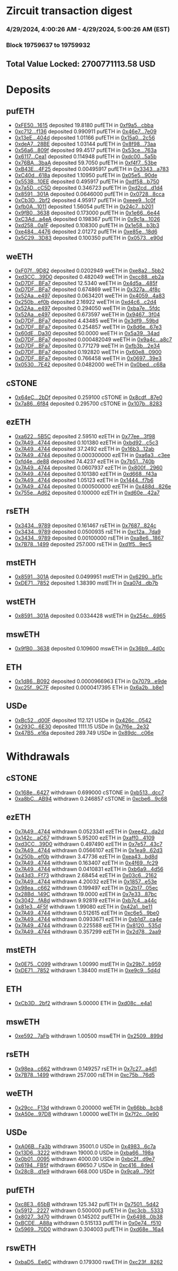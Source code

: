 # Zircuit transaction digest
### 4/29/2024, 4:00:26 AM - 4/29/2024, 5:00:26 AM (EST)
### Block 19759637 to 19759932

## Total Value Locked: 2700771113.58 USD

# Deposits
## pufETH
- [0xFE50...1615](https://etherscan.io/address/0xFE50011A022047E2485a053442B4b4A4FDAB1615) deposited 19.8180 pufETH in [0xf9a5...cbba](https://etherscan.io/tx/0xFE50011A022047E2485a053442B4b4A4FDAB1615)
- [0xc712...f136](https://etherscan.io/address/0xc71214252AE1598f1dB0b76e0D4bf88eC35Bf136) deposited 0.990911 pufETH in [0x46e7...7e09](https://etherscan.io/tx/0xc71214252AE1598f1dB0b76e0D4bf88eC35Bf136)
- [0x13eE...404d](https://etherscan.io/address/0x13eE642aC134e69e4cb9F279511895380d0d404d) deposited 1.01166 pufETH in [0x15a0...2c56](https://etherscan.io/tx/0x13eE642aC134e69e4cb9F279511895380d0d404d)
- [0xdeA7...28BE](https://etherscan.io/address/0xdeA784cBb919389F6b98A9d0deCc6E2Ced5528BE) deposited 1.03144 pufETH in [0x8f98...73aa](https://etherscan.io/tx/0xdeA784cBb919389F6b98A9d0deCc6E2Ced5528BE)
- [0x56a6...809f](https://etherscan.io/address/0x56a633772A845ca42BaB11420B83e4b23E71809f) deposited 99.4517 pufETH in [0x53ce...763a](https://etherscan.io/tx/0x56a633772A845ca42BaB11420B83e4b23E71809f)
- [0x6117...Cea1](https://etherscan.io/address/0x6117b208F81D81571B7CE831e765f4aF6A7CCea1) deposited 0.114948 pufETH in [0xdc00...5a5b](https://etherscan.io/tx/0x6117b208F81D81571B7CE831e765f4aF6A7CCea1)
- [0x76BA...3baA](https://etherscan.io/address/0x76BAeAc163A1072FBc19F85CDD53008B6bce3baA) deposited 59.7050 pufETH in [0xf4f7...53be](https://etherscan.io/tx/0x76BAeAc163A1072FBc19F85CDD53008B6bce3baA)
- [0xB43E...4F25](https://etherscan.io/address/0xB43E6654A3cBD9317406eEaDCd4fC54BC6814F25) deposited 0.00495917 pufETH in [0x3343...a783](https://etherscan.io/tx/0xB43E6654A3cBD9317406eEaDCd4fC54BC6814F25)
- [0xC40d...618a](https://etherscan.io/address/0xC40d68aE0b632E44c5B71B13678FBED87d9e618a) deposited 1.10950 pufETH in [0x05e5...90de](https://etherscan.io/tx/0xC40d68aE0b632E44c5B71B13678FBED87d9e618a)
- [0x553B...10EE](https://etherscan.io/address/0x553B4A91074230aF54a4756096bf067A324410EE) deposited 0.495917 pufETH in [0xdf58...b750](https://etherscan.io/tx/0x553B4A91074230aF54a4756096bf067A324410EE)
- [0x7a5D...cC5D](https://etherscan.io/address/0x7a5Ddcad0F04C572bd1Ec3c704A767357A5EcC5D) deposited 0.346723 pufETH in [0xd2cd...d1d4](https://etherscan.io/tx/0x7a5Ddcad0F04C572bd1Ec3c704A767357A5EcC5D)
- [0x8591...301A](https://etherscan.io/address/0x859127496b4bfDA3F753e25FFaDb0e9246Cb301A) deposited 0.0646000 pufETH in [0x0728...8cca](https://etherscan.io/tx/0x859127496b4bfDA3F753e25FFaDb0e9246Cb301A)
- [0xCb3D...2bf2](https://etherscan.io/address/0xCb3D5e7eEb51962AD619b2b32a46b4C0b05A2bf2) deposited 4.95917 pufETH in [0xeee9...1c0f](https://etherscan.io/tx/0xCb3D5e7eEb51962AD619b2b32a46b4C0b05A2bf2)
- [0xfb0A...1011](https://etherscan.io/address/0xfb0Ac2412169bf1F2B9267a9d17F7B86Da641011) deposited 1.56054 pufETH in [0x24c7...b201](https://etherscan.io/tx/0xfb0Ac2412169bf1F2B9267a9d17F7B86Da641011)
- [0x9fB0...3638](https://etherscan.io/address/0x9fB03152eCB79e9CA893C303AC33B557aAba3638) deposited 0.173000 pufETH in [0x1e66...6e44](https://etherscan.io/tx/0x9fB03152eCB79e9CA893C303AC33B557aAba3638)
- [0xC3Ad...a4eA](https://etherscan.io/address/0xC3Ad13afC02bD7a9b05d826AE1ebA497b4CDa4eA) deposited 0.198367 pufETH in [0x9c1a...1026](https://etherscan.io/tx/0xC3Ad13afC02bD7a9b05d826AE1ebA497b4CDa4eA)
- [0xd258...0a1F](https://etherscan.io/address/0xd25891CfAF13C9Ca8a102709261Da2fFd0Fb0a1F) deposited 0.108300 pufETH in [0x1e58...b3b3](https://etherscan.io/tx/0xd25891CfAF13C9Ca8a102709261Da2fFd0Fb0a1F)
- [0xe484...4476](https://etherscan.io/address/0xe4841bD904D7093B327B8Cc45aad5e81F5194476) deposited 2.01272 pufETH in [0xe85e...18d6](https://etherscan.io/tx/0xe4841bD904D7093B327B8Cc45aad5e81F5194476)
- [0x5C29...3D83](https://etherscan.io/address/0x5C29e2143A07f0B20a5881e1A353F95140c73D83) deposited 0.100350 pufETH in [0x0573...e90d](https://etherscan.io/tx/0x5C29e2143A07f0B20a5881e1A353F95140c73D83)
## weETH
- [0xF07f...9D82](https://etherscan.io/address/0xF07f21Fad7c2661D137467bd733Be542E9529D82) deposited 0.0202949 weETH in [0xe8a2...5bb2](https://etherscan.io/tx/0xF07f21Fad7c2661D137467bd733Be542E9529D82)
- [0xd3CC...39D0](https://etherscan.io/address/0xd3CCf31820301F0955ca2d7c190F2b3AadB639D0) deposited 0.482049 weETH in [0xcc88...eb2a](https://etherscan.io/tx/0xd3CCf31820301F0955ca2d7c190F2b3AadB639D0)
- [0xD7DF...BFa7](https://etherscan.io/address/0xD7DF7E085214743530afF339aFC420c7c720BFa7) deposited 12.5340 weETH in [0x4d5a...485f](https://etherscan.io/tx/0xD7DF7E085214743530afF339aFC420c7c720BFa7)
- [0xD7DF...BFa7](https://etherscan.io/address/0xD7DF7E085214743530afF339aFC420c7c720BFa7) deposited 0.674869 weETH in [0x327a...4f8c](https://etherscan.io/tx/0xD7DF7E085214743530afF339aFC420c7c720BFa7)
- [0x52Aa...e497](https://etherscan.io/address/0x52Aa899454998Be5b000Ad077a46Bbe360F4e497) deposited 0.0634201 weETH in [0x4059...4a83](https://etherscan.io/tx/0x52Aa899454998Be5b000Ad077a46Bbe360F4e497)
- [0x250b...ef0b](https://etherscan.io/address/0x250b0f287340A8a243BB78bbc96f054F7D86ef0b) deposited 2.16922 weETH in [0xd4c6...c2d4](https://etherscan.io/tx/0x250b0f287340A8a243BB78bbc96f054F7D86ef0b)
- [0x52Aa...e497](https://etherscan.io/address/0x52Aa899454998Be5b000Ad077a46Bbe360F4e497) deposited 0.294050 weETH in [0xba7e...5fdc](https://etherscan.io/tx/0x52Aa899454998Be5b000Ad077a46Bbe360F4e497)
- [0x52Aa...e497](https://etherscan.io/address/0x52Aa899454998Be5b000Ad077a46Bbe360F4e497) deposited 0.673597 weETH in [0x9467...3f04](https://etherscan.io/tx/0x52Aa899454998Be5b000Ad077a46Bbe360F4e497)
- [0xD7DF...BFa7](https://etherscan.io/address/0xD7DF7E085214743530afF339aFC420c7c720BFa7) deposited 4.43485 weETH in [0x3df9...59bd](https://etherscan.io/tx/0xD7DF7E085214743530afF339aFC420c7c720BFa7)
- [0xD7DF...BFa7](https://etherscan.io/address/0xD7DF7E085214743530afF339aFC420c7c720BFa7) deposited 0.254857 weETH in [0x8d6e...67e3](https://etherscan.io/tx/0xD7DF7E085214743530afF339aFC420c7c720BFa7)
- [0x60dE...Da30](https://etherscan.io/address/0x60dE7FF4379931CA19f34e4bcDB6bab979a7Da30) deposited 50.0000 weETH in [0x5a39...34ad](https://etherscan.io/tx/0x60dE7FF4379931CA19f34e4bcDB6bab979a7Da30)
- [0xD7DF...BFa7](https://etherscan.io/address/0xD7DF7E085214743530afF339aFC420c7c720BFa7) deposited 0.000482049 weETH in [0x9a4c...a8c7](https://etherscan.io/tx/0xD7DF7E085214743530afF339aFC420c7c720BFa7)
- [0xD7DF...BFa7](https://etherscan.io/address/0xD7DF7E085214743530afF339aFC420c7c720BFa7) deposited 0.771279 weETH in [0xfb3b...2e34](https://etherscan.io/tx/0xD7DF7E085214743530afF339aFC420c7c720BFa7)
- [0xD7DF...BFa7](https://etherscan.io/address/0xD7DF7E085214743530afF339aFC420c7c720BFa7) deposited 0.192820 weETH in [0x60e8...0900](https://etherscan.io/tx/0xD7DF7E085214743530afF339aFC420c7c720BFa7)
- [0xD7DF...BFa7](https://etherscan.io/address/0xD7DF7E085214743530afF339aFC420c7c720BFa7) deposited 0.766458 weETH in [0x0697...39e3](https://etherscan.io/tx/0xD7DF7E085214743530afF339aFC420c7c720BFa7)
- [0x0530...7E42](https://etherscan.io/address/0x05303539Cc12bC67c3BF41180060C37E1A537E42) deposited 0.0482000 weETH in [0x0bed...c68a](https://etherscan.io/tx/0x05303539Cc12bC67c3BF41180060C37E1A537E42)
## cSTONE
- [0x64eC...2bDf](https://etherscan.io/address/0x64eCc4f8fF76E58d7C2245f34d32B039ebF42bDf) deposited 0.259100 cSTONE in [0x8cdf...87e0](https://etherscan.io/tx/0x64eCc4f8fF76E58d7C2245f34d32B039ebF42bDf)
- [0x7a86...6f84](https://etherscan.io/address/0x7a86333c9A11a07cF70E6Ed6D086978DA6106f84) deposited 0.295700 cSTONE in [0x107b...8283](https://etherscan.io/tx/0x7a86333c9A11a07cF70E6Ed6D086978DA6106f84)
## ezETH
- [0xa622...5B5C](https://etherscan.io/address/0xa6223f184A9a2097B3bB9b72787b36Cfa31D5B5C) deposited 2.59510 ezETH in [0x77ee...3f98](https://etherscan.io/tx/0xa6223f184A9a2097B3bB9b72787b36Cfa31D5B5C)
- [0x7A49...4744](https://etherscan.io/address/0x7A493Be5c2ce014cD049Bf178a1ac0Db1B434744) deposited 0.101380 ezETH in [0xbd92...c5c3](https://etherscan.io/tx/0x7A493Be5c2ce014cD049Bf178a1ac0Db1B434744)
- [0x7A49...4744](https://etherscan.io/address/0x7A493Be5c2ce014cD049Bf178a1ac0Db1B434744) deposited 37.2492 ezETH in [0x16b3...12ab](https://etherscan.io/tx/0x7A493Be5c2ce014cD049Bf178a1ac0Db1B434744)
- [0x7A49...4744](https://etherscan.io/address/0x7A493Be5c2ce014cD049Bf178a1ac0Db1B434744) deposited 0.000300000 ezETH in [0xa6a3...c3ee](https://etherscan.io/tx/0x7A493Be5c2ce014cD049Bf178a1ac0Db1B434744)
- [0xfd4e...de88](https://etherscan.io/address/0xfd4ed97A9FCF8223ebc5F2E914872b599A3ade88) deposited 74.4237 ezETH in [0x7b51...740b](https://etherscan.io/tx/0xfd4ed97A9FCF8223ebc5F2E914872b599A3ade88)
- [0x7A49...4744](https://etherscan.io/address/0x7A493Be5c2ce014cD049Bf178a1ac0Db1B434744) deposited 0.0607937 ezETH in [0x800f...2960](https://etherscan.io/tx/0x7A493Be5c2ce014cD049Bf178a1ac0Db1B434744)
- [0x7A49...4744](https://etherscan.io/address/0x7A493Be5c2ce014cD049Bf178a1ac0Db1B434744) deposited 0.101380 ezETH in [0xd668...f43a](https://etherscan.io/tx/0x7A493Be5c2ce014cD049Bf178a1ac0Db1B434744)
- [0x7A49...4744](https://etherscan.io/address/0x7A493Be5c2ce014cD049Bf178a1ac0Db1B434744) deposited 1.05123 ezETH in [0x1444...f7b6](https://etherscan.io/tx/0x7A493Be5c2ce014cD049Bf178a1ac0Db1B434744)
- [0x7A49...4744](https://etherscan.io/address/0x7A493Be5c2ce014cD049Bf178a1ac0Db1B434744) deposited 0.000500000 ezETH in [0x488d...826e](https://etherscan.io/tx/0x7A493Be5c2ce014cD049Bf178a1ac0Db1B434744)
- [0x755e...Ad62](https://etherscan.io/address/0x755eB796D172140150FA36709e16826F64BbAd62) deposited 0.100000 ezETH in [0xd60e...42a7](https://etherscan.io/tx/0x755eB796D172140150FA36709e16826F64BbAd62)
## rsETH
- [0x3434...9789](https://etherscan.io/address/0x34349c5569e7B846c3558961552D2202760A9789) deposited 0.161467 rsETH in [0x7687...824c](https://etherscan.io/tx/0x34349c5569e7B846c3558961552D2202760A9789)
- [0x3434...9789](https://etherscan.io/address/0x34349c5569e7B846c3558961552D2202760A9789) deposited 0.0500935 rsETH in [0xc12a...7da9](https://etherscan.io/tx/0x34349c5569e7B846c3558961552D2202760A9789)
- [0x3434...9789](https://etherscan.io/address/0x34349c5569e7B846c3558961552D2202760A9789) deposited 0.00100000 rsETH in [0xa8e6...1867](https://etherscan.io/tx/0x34349c5569e7B846c3558961552D2202760A9789)
- [0x7B78...1499](https://etherscan.io/address/0x7B785Ca173D136A9f5bF8611A799b881a28d1499) deposited 257.000 rsETH in [0xd1f5...9ec5](https://etherscan.io/tx/0x7B785Ca173D136A9f5bF8611A799b881a28d1499)
## mstETH
- [0x8591...301A](https://etherscan.io/address/0x859127496b4bfDA3F753e25FFaDb0e9246Cb301A) deposited 0.0499951 mstETH in [0x6290...bf1c](https://etherscan.io/tx/0x859127496b4bfDA3F753e25FFaDb0e9246Cb301A)
- [0xDE71...7852](https://etherscan.io/address/0xDE715Fc434afFb3294d08CcF643484b62C707852) deposited 1.38390 mstETH in [0xa07d...db7b](https://etherscan.io/tx/0xDE715Fc434afFb3294d08CcF643484b62C707852)
## wstETH
- [0x8591...301A](https://etherscan.io/address/0x859127496b4bfDA3F753e25FFaDb0e9246Cb301A) deposited 0.0334428 wstETH in [0x254c...6965](https://etherscan.io/tx/0x859127496b4bfDA3F753e25FFaDb0e9246Cb301A)
## mswETH
- [0x9fB0...3638](https://etherscan.io/address/0x9fB03152eCB79e9CA893C303AC33B557aAba3638) deposited 0.109600 mswETH in [0x36b9...4d0c](https://etherscan.io/tx/0x9fB03152eCB79e9CA893C303AC33B557aAba3638)
## ETH
- [0x1d86...B092](https://etherscan.io/address/0x1d86b1760FA83320B057D13e9aCcAB806952B092) deposited 0.0000966963 ETH in [0x7079...e9de](https://etherscan.io/tx/0x1d86b1760FA83320B057D13e9aCcAB806952B092)
- [0xc25f...9C7F](https://etherscan.io/address/0xc25f7e3cC1f51a16292D5eaE89f6f9115fBC9C7F) deposited 0.0000417395 ETH in [0x6a2b...b8e1](https://etherscan.io/tx/0xc25f7e3cC1f51a16292D5eaE89f6f9115fBC9C7F)
## USDe
- [0xBc52...d00F](https://etherscan.io/address/0xBc525c94D5EDD2AbA3D5fbf64B5039e795b8d00F) deposited 112.121 USDe in [0x426c...0542](https://etherscan.io/tx/0xBc525c94D5EDD2AbA3D5fbf64B5039e795b8d00F)
- [0x293C...6E30](https://etherscan.io/address/0x293C6937D8D82e05B01335F7B33FBA0c8e256E30) deposited 1111.15 USDe in [0x7f6e...2e32](https://etherscan.io/tx/0x293C6937D8D82e05B01335F7B33FBA0c8e256E30)
- [0x47B5...e16a](https://etherscan.io/address/0x47B57972B694fA73B33595DCCa40984CF253e16a) deposited 289.749 USDe in [0x89dc...c06e](https://etherscan.io/tx/0x47B57972B694fA73B33595DCCa40984CF253e16a)
# Withdrawals
## cSTONE
- [0x168e...6427](https://etherscan.io/address/0x168e2827d9a9D38cd8A21f4FBfC81dce7b136427) withdrawn 0.699000 cSTONE in [0xb513...dcc7](https://etherscan.io/tx/0x168e2827d9a9D38cd8A21f4FBfC81dce7b136427)
- [0xa8bC...AB94](https://etherscan.io/address/0xa8bC3644190632CA1433CBA53Dc8Fc99b801AB94) withdrawn 0.246857 cSTONE in [0xcbe6...9c68](https://etherscan.io/tx/0xa8bC3644190632CA1433CBA53Dc8Fc99b801AB94)
## ezETH
- [0x7A49...4744](https://etherscan.io/address/0x7A493Be5c2ce014cD049Bf178a1ac0Db1B434744) withdrawn 0.0523341 ezETH in [0xee42...da2d](https://etherscan.io/tx/0x7A493Be5c2ce014cD049Bf178a1ac0Db1B434744)
- [0x142c...aC67](https://etherscan.io/address/0x142ca3Be7ba08022641B6Eaf418809AefA07aC67) withdrawn 5.95200 ezETH in [0xaff0...4109](https://etherscan.io/tx/0x142ca3Be7ba08022641B6Eaf418809AefA07aC67)
- [0xd3CC...39D0](https://etherscan.io/address/0xd3CCf31820301F0955ca2d7c190F2b3AadB639D0) withdrawn 0.497490 ezETH in [0x7e57...43c7](https://etherscan.io/tx/0xd3CCf31820301F0955ca2d7c190F2b3AadB639D0)
- [0x7A49...4744](https://etherscan.io/address/0x7A493Be5c2ce014cD049Bf178a1ac0Db1B434744) withdrawn 0.0566107 ezETH in [0x1ea9...62d3](https://etherscan.io/tx/0x7A493Be5c2ce014cD049Bf178a1ac0Db1B434744)
- [0x250b...ef0b](https://etherscan.io/address/0x250b0f287340A8a243BB78bbc96f054F7D86ef0b) withdrawn 3.47736 ezETH in [0xea43...bd8d](https://etherscan.io/tx/0x250b0f287340A8a243BB78bbc96f054F7D86ef0b)
- [0x7A49...4744](https://etherscan.io/address/0x7A493Be5c2ce014cD049Bf178a1ac0Db1B434744) withdrawn 0.163407 ezETH in [0x4f69...fc29](https://etherscan.io/tx/0x7A493Be5c2ce014cD049Bf178a1ac0Db1B434744)
- [0x7A49...4744](https://etherscan.io/address/0x7A493Be5c2ce014cD049Bf178a1ac0Db1B434744) withdrawn 0.0410831 ezETH in [0xb6a9...4d56](https://etherscan.io/tx/0x7A493Be5c2ce014cD049Bf178a1ac0Db1B434744)
- [0x43d3...Ff73](https://etherscan.io/address/0x43d38EFfaeef1A7d188C0d197B7c41cDa30dFf73) withdrawn 2.68454 ezETH in [0x03c6...2162](https://etherscan.io/tx/0x43d38EFfaeef1A7d188C0d197B7c41cDa30dFf73)
- [0x7A49...4744](https://etherscan.io/address/0x7A493Be5c2ce014cD049Bf178a1ac0Db1B434744) withdrawn 4.20032 ezETH in [0x1857...e53e](https://etherscan.io/tx/0x7A493Be5c2ce014cD049Bf178a1ac0Db1B434744)
- [0x98ea...c662](https://etherscan.io/address/0x98ead1ff705EcC4e9027D6Bb020C1C365778c662) withdrawn 0.199497 ezETH in [0x2b17...05ec](https://etherscan.io/tx/0x98ead1ff705EcC4e9027D6Bb020C1C365778c662)
- [0x28Bd...149C](https://etherscan.io/address/0x28Bd932eB76daB38eF761101c44b8a78297e149C) withdrawn 19.0000 ezETH in [0x7e33...87bc](https://etherscan.io/tx/0x28Bd932eB76daB38eF761101c44b8a78297e149C)
- [0x3042...fA8d](https://etherscan.io/address/0x30428a743e2A2F8D1C3FEa017E0D76440435fA8d) withdrawn 9.92819 ezETH in [0xb7c4...a44c](https://etherscan.io/tx/0x30428a743e2A2F8D1C3FEa017E0D76440435fA8d)
- [0x81e3...4F5f](https://etherscan.io/address/0x81e3C9dED64CAF37ee5fFd643637E1a97CD64F5f) withdrawn 1.99080 ezETH in [0x42a1...be11](https://etherscan.io/tx/0x81e3C9dED64CAF37ee5fFd643637E1a97CD64F5f)
- [0x7A49...4744](https://etherscan.io/address/0x7A493Be5c2ce014cD049Bf178a1ac0Db1B434744) withdrawn 0.512615 ezETH in [0xc6e5...9be0](https://etherscan.io/tx/0x7A493Be5c2ce014cD049Bf178a1ac0Db1B434744)
- [0x7A49...4744](https://etherscan.io/address/0x7A493Be5c2ce014cD049Bf178a1ac0Db1B434744) withdrawn 0.0933671 ezETH in [0xb1d7...ca4e](https://etherscan.io/tx/0x7A493Be5c2ce014cD049Bf178a1ac0Db1B434744)
- [0x7A49...4744](https://etherscan.io/address/0x7A493Be5c2ce014cD049Bf178a1ac0Db1B434744) withdrawn 0.225588 ezETH in [0x8120...535d](https://etherscan.io/tx/0x7A493Be5c2ce014cD049Bf178a1ac0Db1B434744)
- [0x7A49...4744](https://etherscan.io/address/0x7A493Be5c2ce014cD049Bf178a1ac0Db1B434744) withdrawn 0.357299 ezETH in [0x2d78...2aa9](https://etherscan.io/tx/0x7A493Be5c2ce014cD049Bf178a1ac0Db1B434744)
## mstETH
- [0x0E75...C099](https://etherscan.io/address/0x0E750E407bf8670564E9343A9575cFec2aCdC099) withdrawn 1.00990 mstETH in [0x29b7...b959](https://etherscan.io/tx/0x0E750E407bf8670564E9343A9575cFec2aCdC099)
- [0xDE71...7852](https://etherscan.io/address/0xDE715Fc434afFb3294d08CcF643484b62C707852) withdrawn 1.38400 mstETH in [0xe9c9...5d4d](https://etherscan.io/tx/0xDE715Fc434afFb3294d08CcF643484b62C707852)
## ETH
- [0xCb3D...2bf2](https://etherscan.io/address/0xCb3D5e7eEb51962AD619b2b32a46b4C0b05A2bf2) withdrawn 5.00000 ETH in [0xd08c...e4a1](https://etherscan.io/tx/0xCb3D5e7eEb51962AD619b2b32a46b4C0b05A2bf2)
## mswETH
- [0xe592...7aFb](https://etherscan.io/address/0xe592daAa954b9B6378425cAa2B6623Aa84137aFb) withdrawn 1.00500 mswETH in [0x2509...899d](https://etherscan.io/tx/0xe592daAa954b9B6378425cAa2B6623Aa84137aFb)
## rsETH
- [0x98ea...c662](https://etherscan.io/address/0x98ead1ff705EcC4e9027D6Bb020C1C365778c662) withdrawn 0.149257 rsETH in [0x7c27...a4d1](https://etherscan.io/tx/0x98ead1ff705EcC4e9027D6Bb020C1C365778c662)
- [0x7B78...1499](https://etherscan.io/address/0x7B785Ca173D136A9f5bF8611A799b881a28d1499) withdrawn 257.000 rsETH in [0xc75b...76d5](https://etherscan.io/tx/0x7B785Ca173D136A9f5bF8611A799b881a28d1499)
## weETH
- [0x29cc...F13d](https://etherscan.io/address/0x29cc090f7b9f46331e85C10133949e0e55d1F13d) withdrawn 0.200000 weETH in [0x66bb...bcb8](https://etherscan.io/tx/0x29cc090f7b9f46331e85C10133949e0e55d1F13d)
- [0xA50e...97D8](https://etherscan.io/address/0xA50eE22a384cb80c739183575DC9405168f297D8) withdrawn 1.00000 weETH in [0x7f2c...0e90](https://etherscan.io/tx/0xA50eE22a384cb80c739183575DC9405168f297D8)
## USDe
- [0xA06B...Fa3b](https://etherscan.io/address/0xA06B0fc1604ef6f0581b76094D8EeeC34Cf4Fa3b) withdrawn 35001.0 USDe in [0x4983...6c7a](https://etherscan.io/tx/0xA06B0fc1604ef6f0581b76094D8EeeC34Cf4Fa3b)
- [0x13D6...3222](https://etherscan.io/address/0x13D649ed8f4A7104711E7dD72d6E2Ecc2b313222) withdrawn 19000.0 USDe in [0xba66...198a](https://etherscan.io/tx/0x13D649ed8f4A7104711E7dD72d6E2Ecc2b313222)
- [0x0b01...0095](https://etherscan.io/address/0x0b0154cbfaBa8A18CaF5fcbA2b83CE383C1A0095) withdrawn 4000.00 USDe in [0xbc2f...d9e7](https://etherscan.io/tx/0x0b0154cbfaBa8A18CaF5fcbA2b83CE383C1A0095)
- [0x6194...FB5f](https://etherscan.io/address/0x6194B725e9D6c713eD3206D4F6814862e7EbFB5f) withdrawn 69650.7 USDe in [0xc416...8de4](https://etherscan.io/tx/0x6194B725e9D6c713eD3206D4F6814862e7EbFB5f)
- [0x28cB...d1e9](https://etherscan.io/address/0x28cB0448D3d9370df632c001013Ade7CDCf3d1e9) withdrawn 668.000 USDe in [0x9ca9...790f](https://etherscan.io/tx/0x28cB0448D3d9370df632c001013Ade7CDCf3d1e9)
## pufETH
- [0xc8E3...65bB](https://etherscan.io/address/0xc8E3C36a72B9AA4Af0a057eb4A11e1AFC16465bB) withdrawn 125.342 pufETH in [0x7501...5d42](https://etherscan.io/tx/0xc8E3C36a72B9AA4Af0a057eb4A11e1AFC16465bB)
- [0x5912...2227](https://etherscan.io/address/0x5912538DeFBd96FCB221C8505F3D44DB4C592227) withdrawn 0.500000 pufETH in [0xc3cb...5333](https://etherscan.io/tx/0x5912538DeFBd96FCB221C8505F3D44DB4C592227)
- [0x8027...3d70](https://etherscan.io/address/0x8027f46619bD1626d945FAA46Ce52d9DECB93d70) withdrawn 0.145202 pufETH in [0x6498...0b38](https://etherscan.io/tx/0x8027f46619bD1626d945FAA46Ce52d9DECB93d70)
- [0xBCDE...A88a](https://etherscan.io/address/0xBCDEaAFCc015B5194A221cCf3843FFa1b049A88a) withdrawn 0.515133 pufETH in [0x0e74...f510](https://etherscan.io/tx/0xBCDEaAFCc015B5194A221cCf3843FFa1b049A88a)
- [0x5969...70D0](https://etherscan.io/address/0x5969c80B79364665321588244AC0e947A83670D0) withdrawn 0.304003 pufETH in [0xd68e...16a4](https://etherscan.io/tx/0x5969c80B79364665321588244AC0e947A83670D0)
## rswETH
- [0xbaD5...Ee6C](https://etherscan.io/address/0xbaD5A8F1B1dd756552604F3A566BAc2bFdE4Ee6C) withdrawn 0.179300 rswETH in [0xc23f...8262](https://etherscan.io/tx/0xbaD5A8F1B1dd756552604F3A566BAc2bFdE4Ee6C)

